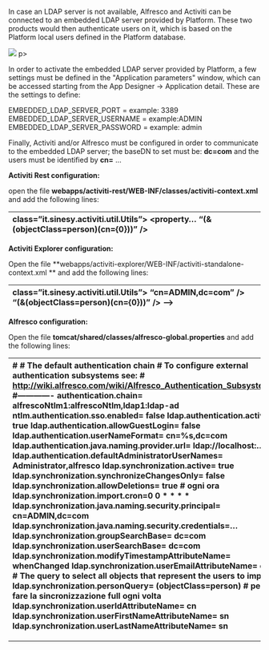 In case an LDAP server is not available, Alfresco and Activiti can be connected to an embedded LDAP server provided by Platform. These two products would then authenticate users on it, which is based on the Platform local users defined in the Platform database.



![](http://4wsplatform.org/wp-content/plugins../../uploads/media/identitymanagementusermanual/image05.png)
p>

In order to activate the embedded LDAP server provided by Platform, a few settings must be defined in the "Application parameters" window, which can be accessed starting from the App Designer -&gt; Application detail.
These are the settings to define:

EMBEDDED_LDAP_SERVER_PORT = example: 3389
EMBEDDED_LDAP_SERVER_USERNAME = example:ADMIN
EMBEDDED_LDAP_SERVER_PASSWORD = example: admin

Finally, Activiti and/or Alfresco must be configured in order to communicate to the embedded LDAP server; the baseDN to set must be:  **dc=com**  and the users must be identified by  **cn=** &#8230;

 **Activiti Rest configuration:** 

open the file  **webapps/activiti-rest/WEB-INF/classes/activiti-context.xml**  and add the following lines:

|  class=&#8221;it.sinesy.activiti.util.Utils&#8221;&gt;    &lt;property&#8230;                 **&#8220;(&amp;(objectClass=person)(cn={0}))&#8221; /&gt;**                                 |
| :--- |




 **Activiti Explorer configuration:** 

Open the file  **webapps/activiti-explorer/WEB-INF/activiti-standalone-context.xml ** and add the following lines:

|  class=&#8221;it.sinesy.activiti.util.Utils&#8221;&gt;               **&#8220;cn=ADMIN,dc=com&#8221; /&gt;**         **&#8220;(&amp;(objectClass=person)(cn={0}))&#8221; /&gt;**           -->               |
| :--- |



 **Alfresco configuration:** 

Open the file  **tomcat/shared/classes/alfresco-global.properties**  and add the following lines:

| # # The default authentication chain # To configure external authentication subsystems see: # http://wiki.alfresco.com/wiki/Alfresco_Authentication_Subsystems #&#8212;&#8212;&#8212;&#8212;- authentication.chain= **alfrescoNtlm1:alfrescoNtlm,ldap1:ldap-ad**   ntlm.authentication.sso.enabled= **false**   ldap.authentication.active= **true**  ldap.authentication.allowGuestLogin= **false**  ldap.authentication.userNameFormat= **cn=%s,dc=com**  ldap.authentication.java.naming.provider.url= **ldap://localhost:&#8230;.**  ldap.authentication.defaultAdministratorUserNames= **Administrator,alfresco**   ldap.synchronization.active= **true**  ldap.synchronization.synchronizeChangesOnly= **false**  ldap.synchronization.allowDeletions= **true**  # ogni ora ldap.synchronization.import.cron=0 0 * * * * ldap.synchronization.java.naming.security.principal= **cn=ADMIN,dc=com**  ldap.synchronization.java.naming.security.credentials=&#8230; ldap.synchronization.groupSearchBase= **dc=com**  ldap.synchronization.userSearchBase= **dc=com**  ldap.synchronization.modifyTimestampAttributeName= **whenChanged**  ldap.synchronization.userEmailAttributeName= **cn**   # The query to select all objects that represent the users to import. ldap.synchronization.personQuery= **(objectClass=person)**  # per fare la sincronizzazione full ogni volta ldap.synchronization.userIdAttributeName= **cn**  ldap.synchronization.userFirstNameAttributeName= **sn**  ldap.synchronization.userLastNameAttributeName= **sn**  |
| :--- |

                

---



